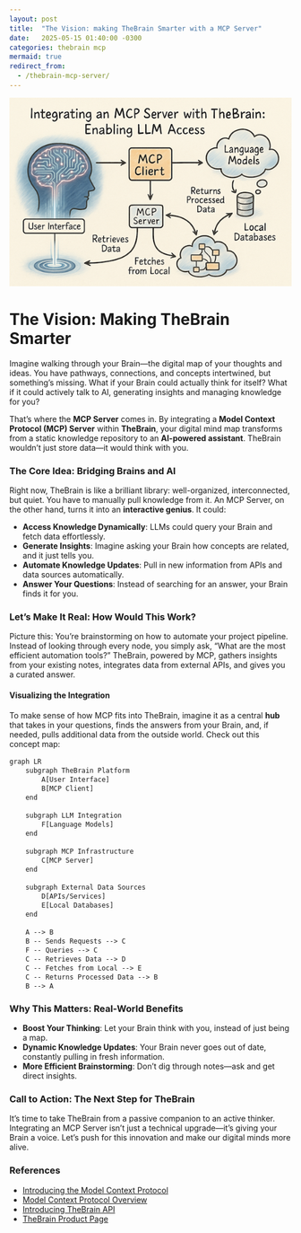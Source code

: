 ```yaml
---
layout: post
title:  "The Vision: making TheBrain Smarter with a MCP Server"
date:   2025-05-15 01:40:00 -0300
categories: thebrain mcp
mermaid: true
redirect_from: 
  - /thebrain-mcp-server/
---
```


<img src="/assets/images/thebrain-mcp-server.png" alt="TheBrain MCP Server">

# **The Vision: Making TheBrain Smarter**

Imagine walking through your Brain—the digital map of your thoughts and ideas. You have pathways, connections, and concepts intertwined, but something’s missing. What if your Brain could actually think for itself? What if it could actively talk to AI, generating insights and managing knowledge for you?

That’s where the **MCP Server** comes in. By integrating a **Model Context Protocol (MCP) Server** within **TheBrain**, your digital mind map transforms from a static knowledge repository to an **AI-powered assistant**. TheBrain wouldn’t just store data—it would think with you.

### The Core Idea: Bridging Brains and AI

Right now, TheBrain is like a brilliant library: well-organized, interconnected, but quiet. You have to manually pull knowledge from it. An MCP Server, on the other hand, turns it into an **interactive genius**. It could:

* **Access Knowledge Dynamically**: LLMs could query your Brain and fetch data effortlessly.
* **Generate Insights**: Imagine asking your Brain how concepts are related, and it just tells you.
* **Automate Knowledge Updates**: Pull in new information from APIs and data sources automatically.
* **Answer Your Questions**: Instead of searching for an answer, your Brain finds it for you.

### Let’s Make It Real: How Would This Work?

Picture this: You’re brainstorming on how to automate your project pipeline. Instead of looking through every node, you simply ask, “What are the most efficient automation tools?” TheBrain, powered by MCP, gathers insights from your existing notes, integrates data from external APIs, and gives you a curated answer.

#### Visualizing the Integration

To make sense of how MCP fits into TheBrain, imagine it as a central **hub** that takes in your questions, finds the answers from your Brain, and, if needed, pulls additional data from the outside world. Check out this concept map:

```mermaid!
graph LR
    subgraph TheBrain Platform
        A[User Interface]
        B[MCP Client]
    end

    subgraph LLM Integration
        F[Language Models]
    end

    subgraph MCP Infrastructure
        C[MCP Server]
    end

    subgraph External Data Sources
        D[APIs/Services]
        E[Local Databases]
    end

    A --> B
    B -- Sends Requests --> C
    F -- Queries --> C
    C -- Retrieves Data --> D
    C -- Fetches from Local --> E
    C -- Returns Processed Data --> B
    B --> A
```

### Why This Matters: Real-World Benefits

* **Boost Your Thinking**: Let your Brain think with you, instead of just being a map.
* **Dynamic Knowledge Updates**: Your Brain never goes out of date, constantly pulling in fresh information.
* **More Efficient Brainstorming**: Don’t dig through notes—ask and get direct insights.

### Call to Action: The Next Step for TheBrain

It’s time to take TheBrain from a passive companion to an active thinker. Integrating an MCP Server isn’t just a technical upgrade—it’s giving your Brain a voice. Let’s push for this innovation and make our digital minds more alive.

### References

* [Introducing the Model Context Protocol](https://www.thebrain.com/blog/introducing-thebrain-api)
* [Model Context Protocol Overview](https://modelcontextprotocol.io/)
* [Introducing TheBrain API](https://www.thebrain.com/blog/introducing-thebrain-api)
* [TheBrain Product Page](https://www.thebrain.com/products/thebrain)
